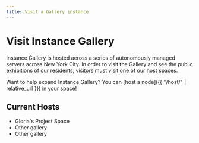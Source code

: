 ```yaml
---
title: Visit a Gallery instance
---
```


# Visit Instance Gallery

Instance Gallery is hosted across a series of autonomously managed servers across New York City. In order to visit the Gallery and see the public exhibitions of our residents, visitors must visit one of our host spaces.

Want to help expand Instance Gallery? You can [host a node]({{ "/host/" | relative_url }}) in your space!


## Current Hosts

* Gloria's Project Space
* Other gallery
* Other gallery
